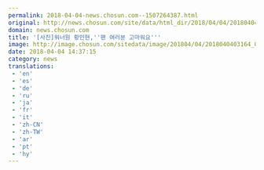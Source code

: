 ```yaml
---
permalink: 2018-04-04-news.chosun.com--1507264387.html
original: http://news.chosun.com/site/data/html_dir/2018/04/04/2018040403251.html
domain: news.chosun.com
title: '[사진]워너원 황민현,''팬 여러분 고마워요'''
image: http://image.chosun.com/sitedata/image/201804/04/2018040403164_0.jpg
date: 2018-04-04 14:37:15
category: news
translations: 
 - 'en'
 - 'es'
 - 'de'
 - 'ru'
 - 'ja'
 - 'fr'
 - 'it'
 - 'zh-CN'
 - 'zh-TW'
 - 'ar'
 - 'pt'
 - 'hy'
---
```


